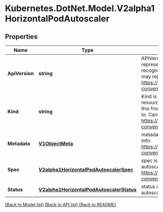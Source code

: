 # Kubernetes.DotNet.Model.V2alpha1HorizontalPodAutoscaler
## Properties

Name | Type | Description | Notes
------------ | ------------- | ------------- | -------------
**ApiVersion** | **string** | APIVersion defines the versioned schema of this representation of an object. Servers should convert recognized schemas to the latest internal value, and may reject unrecognized values. More info: https://git.k8s.io/community/contributors/devel/api-conventions.md#resources | [optional] 
**Kind** | **string** | Kind is a string value representing the REST resource this object represents. Servers may infer this from the endpoint the client submits requests to. Cannot be updated. In CamelCase. More info: https://git.k8s.io/community/contributors/devel/api-conventions.md#types-kinds | [optional] 
**Metadata** | [**V1ObjectMeta**](V1ObjectMeta.md) | metadata is the standard object metadata. More info: https://git.k8s.io/community/contributors/devel/api-conventions.md#metadata | [optional] 
**Spec** | [**V2alpha1HorizontalPodAutoscalerSpec**](V2alpha1HorizontalPodAutoscalerSpec.md) | spec is the specification for the behaviour of the autoscaler. More info: https://git.k8s.io/community/contributors/devel/api-conventions.md#spec-and-status. | [optional] 
**Status** | [**V2alpha1HorizontalPodAutoscalerStatus**](V2alpha1HorizontalPodAutoscalerStatus.md) | status is the current information about the autoscaler. | [optional] 

[[Back to Model list]](../README.md#documentation-for-models) [[Back to API list]](../README.md#documentation-for-api-endpoints) [[Back to README]](../README.md)

